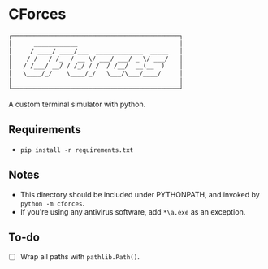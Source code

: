 # CForces

```txt
┌──────────────────────────────────────────────┐
│      ____________                            │
│     / ____/ ____/___  _____________  _____   │
│    / /   / /_  / __ \/ ___/ ___/ _ \/ ___/   │
│   / /___/ __/ / /_/ / /  / /__/  __(__  )    │
│   \____/_/    \____/_/   \___/\___/____/     │
│                                              │
└──────────────────────────────────────────────┘
```

A custom terminal simulator with python.

## Requirements

- `pip install -r requirements.txt`

## Notes

- This directory should be included under PYTHONPATH, and invoked by
  `python -m cforces`.
- If you're using any antivirus software, add `*\a.exe` as an exception.

## To-do

- [ ] Wrap all paths with `pathlib.Path()`.

